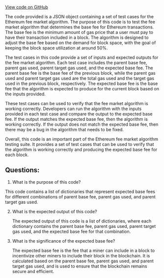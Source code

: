 [View code on GitHub](https://github.com/nethermindeth/nethermind/Nethermind.Core.Test/TestFiles/BaseFeeTestCases.json)

The code provided is a JSON object containing a set of test cases for the Ethereum fee market algorithm. The purpose of this code is to test the fee market algorithm that determines the base fee for Ethereum transactions. The base fee is the minimum amount of gas price that a user must pay to have their transaction included in a block. The algorithm is designed to adjust the base fee based on the demand for block space, with the goal of keeping the block space utilization at around 50%. 

The test cases in this code provide a set of inputs and expected outputs for the fee market algorithm. Each test case includes the parent base fee, parent gas used, parent target gas used, and the expected base fee. The parent base fee is the base fee of the previous block, while the parent gas used and parent target gas used are the total gas used and the target gas used in the previous block, respectively. The expected base fee is the base fee that the algorithm is expected to produce for the current block based on the inputs provided. 

These test cases can be used to verify that the fee market algorithm is working correctly. Developers can run the algorithm with the inputs provided in each test case and compare the output to the expected base fee. If the output matches the expected base fee, then the algorithm is working correctly. If the output does not match the expected base fee, then there may be a bug in the algorithm that needs to be fixed. 

Overall, this code is an important part of the Ethereum fee market algorithm testing suite. It provides a set of test cases that can be used to verify that the algorithm is working correctly and producing the expected base fee for each block.
## Questions: 
 1. What is the purpose of this code?
   
   This code contains a list of dictionaries that represent expected base fees for different combinations of parent base fee, parent gas used, and parent target gas used. 

2. What is the expected output of this code?
   
   The expected output of this code is a list of dictionaries, where each dictionary contains the parent base fee, parent gas used, parent target gas used, and the expected base fee for that combination.

3. What is the significance of the expected base fee?
   
   The expected base fee is the fee that a miner can include in a block to incentivize other miners to include their block in the blockchain. It is calculated based on the parent base fee, parent gas used, and parent target gas used, and is used to ensure that the blockchain remains secure and efficient.